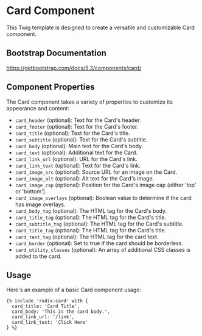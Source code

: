 # Card Component

This Twig template is designed to create a versatile and customizable Card component.

## Bootstrap Documentation

https://getbootstrap.com/docs/5.3/components/card/

## Component Properties

The Card component takes a variety of properties to customize its appearance and content:

- `card_header` (optional): Text for the Card's header.
- `card_footer` (optional): Text for the Card's footer.
- `card_title` (optional): Text for the Card's title.
- `card_subtitle` (optional): Text for the Card's subtitle.
- `card_body` (optional): Main text for the Card's body.
- `card_text` (optional): Additional text for the Card.
- `card_link_url` (optional): URL for the Card's link.
- `card_link_text` (optional): Text for the Card's link.
- `card_image_src` (optional): Source URL for an image on the Card.
- `card_image_alt` (optional): Alt text for the Card's image.
- `card_image_cap` (optional): Position for the Card's image cap (either 'top' or 'bottom').
- `card_image_overlays` (optional): Boolean value to determine if the card has image overlays.
- `card_body_tag` (optional): The HTML tag for the Card's body.
- `card_title_tag` (optional): The HTML tag for the Card's title.
- `card_subtitle_tag` (optional): The HTML tag for the Card's subtitle.
- `card_title_tag` (optional): The HTML tag for the Card's title.
- `card_text_tag` (optional): The HTML tag for the card text.
- `card_border` (optional): Set to true if the card should be borderless.
- `card_utility_classes` (optional): An array of additional CSS classes is added to the card.

## Usage

Here's an example of a basic Card component usage:

```twig
{% include 'radix:card' with {
  card_title: 'Card Title',
  card_body: 'This is the card body.',
  card_link_url: '/link',
  card_link_text: 'Click Here'
} %}
```
